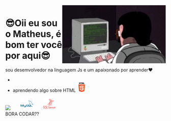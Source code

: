 <img src = "200w.gif" width = "325px" align = "right">

# 😎Oii eu sou o Matheus, é bom ter você por aqui😎
sou desemvolvedor na linguagem Js e um apaixonado por aprender❤️

- 
- aprendendo algo sobre HTML <img src ="https://github.com/devicons/devicon/blob/master/icons/html5/html5-original-wordmark.svg" width = "30">

<div>
  <img src = "https://github.com/Matheus2ouza/devicon/blob/master/icons/javascript/javascript-original.svg" width = "40">&nbsp;&nbsp;&nbsp;&nbsp;&nbsp;&nbsp;&nbsp;
  <img src = "https://github.com/devicons/devicon/blob/1119b9f84c0290e0f0b38982099a2bd027a48bf1/icons/mysql/mysql-plain-wordmark.svg" width = "40">&nbsp;&nbsp;&nbsp;&nbsp;&nbsp;&nbsp;&nbsp;
  <img src = "https://github.com/devicons/devicon/blob/master/icons/microsoftsqlserver/microsoftsqlserver-plain-wordmark.svg" width = "40">&nbsp;&nbsp;&nbsp;&nbsp;&nbsp;&nbsp;&nbsp;
<div>
BORA CODAR??



